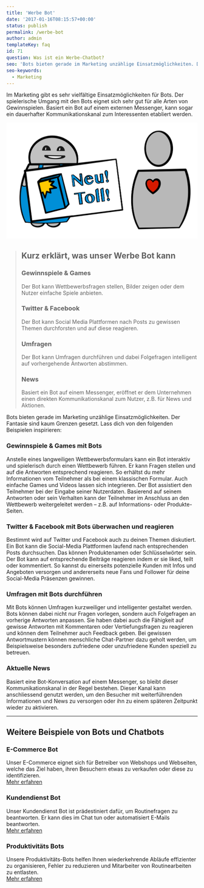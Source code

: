 ```yaml
---
title: 'Werbe Bot'
date: '2017-01-16T08:15:57+00:00'
status: publish
permalink: /werbe-bot
author: admin
templateKey: faq
id: 71
question: Was ist ein Werbe-Chatbot?
seo: 'Bots bieten gerade im Marketing unzählige Einsatzmöglichkeiten. Der Fantasie sind kaum Grenzen gesetzt.'
seo-keywords:
  - Marketing
---
```


Im Marketing gibt es sehr vielfältige Einsatzmöglichkeiten für Bots. Der spielerische Umgang mit den Bots eignet sich sehr gut für alle Arten von Gewinnspielen. Basiert ein Bot auf einem externen Messenger, kann sogar ein dauerhafter Kommunikationskanal zum Interessenten etabliert werden.

![Werbe Bot](marketing.svg 'Werbe Bot')

> ## Kurz erklärt, was unser Werbe Bot kann
>
> ### Gewinnspiele &amp; Games
>
> Der Bot kann Wettbewerbsfragen stellen, Bilder zeigen oder dem Nutzer einfache Spiele anbieten.
>
> ### Twitter &amp; Facebook
>
> Der Bot kann Social Media Plattformen nach Posts zu gewissen Themen durchforsten und auf diese reagieren.
>
> ### Umfragen
>
> Der Bot kann Umfragen durchführen und dabei Folgefragen intelligent auf vorhergehende Antworten abstimmen.
>
> ### News
>
> Basiert ein Bot auf einem Messenger, eröffnet er dem Unternehmen einen direkten Kommunikationskanal zum Nutzer, z.B. für News und Aktionen.

Bots bieten gerade im Marketing unzählige Einsatzmöglichkeiten. Der Fantasie sind kaum Grenzen gesetzt. Lass dich von den folgenden Beispielen inspirieren:

### Gewinnspiele &amp; Games mit Bots

Anstelle eines langweiligen Wettbewerbsformulars kann ein Bot interaktiv und spielerisch durch einen Wettbewerb führen. Er kann Fragen stellen und auf die Antworten entsprechend reagieren. So erhältst du mehr Informationen vom Teilnehmer als bei einem klassischen Formular. Auch einfache Games und Videos lassen sich integrieren. Der Bot assistiert den Teilnehmer bei der Eingabe seiner Nutzerdaten. Basierend auf seinem Antworten oder sein Verhalten kann der Teilnehmer im Anschluss an den Wettbewerb weitergeleitet werden – z.B. auf Informations- oder Produkte-Seiten.

### Twitter &amp; Facebook mit Bots überwachen und reagieren

Bestimmt wird auf Twitter und Facebook auch zu deinen Themen diskutiert. Ein Bot kann die Social-Media Plattformen laufend nach entsprechenden Posts durchsuchen. Das können Produktenamen oder Schlüsselwörter sein. Der Bot kann auf entsprechende Beiträge reagieren indem er sie liked, teilt oder kommentiert. So kannst du einerseits potenzielle Kunden mit Infos und Angeboten versorgen und andererseits neue Fans und Follower für deine Social-Media Präsenzen gewinnen.

### Umfragen mit Bots durchführen

Mit Bots können Umfragen kurzweiliger und intelligenter gestaltet werden. Bots können dabei nicht nur Fragen vorlegen, sondern auch Folgefragen an vorherige Antworten anpassen. Sie haben dabei auch die Fähigkeit auf gewisse Antworten mit Kommentaren oder Vertiefungsfragen zu reagieren und können dem Teilnehmer auch Feedback geben. Bei gewissen Antwortmustern können menschliche Chat-Partner dazu geholt werden, um Beispielsweise besonders zufriedene oder unzufriedene Kunden speziell zu betreuen.

### Aktuelle News

Basiert eine Bot-Konversation auf einem Messenger, so bleibt dieser Kommunikationskanal in der Regel bestehen. Dieser Kanal kann anschliessend genutzt werden, um den Besucher mit weiterführenden Informationen und News zu versorgen oder ihn zu einem späteren Zeitpunkt wieder zu aktivieren.

---

## Weitere Beispiele von Bots und Chatbots

### E-Commerce Bot

Unser E-Commerce eignet sich für Betreiber von Webshops und Webseiten, welche das Ziel haben, ihren Besuchern etwas zu verkaufen oder diese zu identifizieren.  
[Mehr erfahren](/e-commerce-bot/)

### Kundendienst Bot

Unser Kundendienst Bot ist prädestiniert dafür, um Routinefragen zu beantworten. Er kann dies im Chat tun oder automatisiert E-Mails beantworten.  
[Mehr erfahren](/kundendienst-bot/)

### Produktivitäts Bots

Unsere Produktivitäts-Bots helfen Ihnen wiederkehrende Abläufe effizienter zu organisieren, Fehler zu reduzieren und Mitarbeiter von Routinearbeiten zu entlasten.  
[Mehr erfahren](/produktivitaets-bot/)
